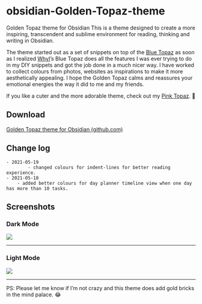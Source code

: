 # obsidian-Golden-Topaz-theme
Golden Topaz theme for Obsidian
This is a theme designed to create a more inspiring, transcendent and sublime environment for reading, thinking and writing in Obsidian.

The theme started out as a set of snippets on top of the [Blue Topaz](https://forum.obsidian.md/t/theme-blue-topaz-v2-4-updated-20210403-for-v0-11-12/6425) as soon as I realized [WhyI](https://forum.obsidian.md/u/whyI)’s Blue Topaz does all the features I was ever trying to do in my DIY snippets and got the job done in a much nicer way. I have worked to collect colours from photos, websites as inspirations to make it more aesthetically appealing. I hope the Golden Topaz calms and reassures your emotional energies the way it did to me and my friends.

If you like a cuter and the more adorable theme, check out my [Pink Topaz](https://forum.obsidian.md/t/pink-topaz-theme-for-flowers-and-sweetness/18451). :smiling_face_with_three_hearts:

## Download
[ Golden Topaz theme for Obsidian (github.com)](https://github.com/shaggyfeng/obsidian-Golden-Topaz-theme)

## Change log

```
- 2021-05-19
        - changed colours for indent-lines for better reading experience.   
- 2021-05-18 
	- added better colours for day planner timeline view when one day has more than 10 tasks.
```
## Screenshots
### Dark Mode
![](https://forum.obsidian.md/uploads/default/optimized/2X/1/19eae05fbdfa11e41a98130827f589e25d08d905_2_1035x582.png)

***
### Light Mode
![](https://forum.obsidian.md/uploads/default/optimized/2X/7/7466700e613602f16ff48673430f667692c95482_2_1035x582.png)
***
PS:  Please let me know if I’m not crazy and this theme does add gold bricks in the mind palace. :joy:
